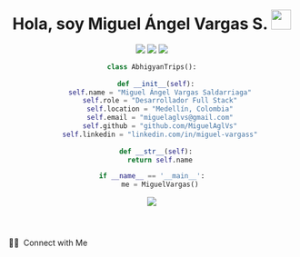<header>
  <div>
    <h1 align="center"><b>Hola, soy Miguel Ángel Vargas S. </b><img src="https://media.giphy.com/media/hvRJCLFzcasrR4ia7z/giphy.gif" width="35"></h1>
<p>
<div align="center">
  <img src="https://img.shields.io/badge/-HTML-c58545?style=for-the-badge&logo=html5&logoColor=c58545&labelColor=282828">
  <img src="https://img.shields.io/badge/-CSS-d1a01f?style=for-the-badge&logo=css3&logoColor=d1a01f&labelColor=282828">
  <img src="https://img.shields.io/badge/-Python-98b982?style=for-the-badge&logo=python&logoColor=98b982&labelColor=282828">
</div>
</p>

```python
class AbhigyanTrips():
    
  def __init__(self):
    self.name = "Miguel Ángel Vargas Saldarriaga"
    self.role = "Desarrollador Full Stack"
    self.location = "Medellín, Colombia"
    self.email = "miguelaglvs@gmail.com"
    self.github = "github.com/MiguelAglVs"
    self.linkedin = "linkedin.com/in/miguel-vargass"
  
  def __str__(self):
    return self.name

if __name__ == '__main__':
    me = MiguelVargas()
```

<div align="center">
  <a href="https://open.spotify.com/user/6s6pbtefezpookh8gwnkko15v">
    <img src="https://readme-spotify-tingz.vercel.app/api/now-playing">
  </a>
</div>
</header>
🤝🏻 &nbsp;Connect with Me
